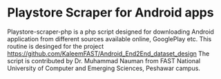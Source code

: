 # Playstore Scraper for Android apps
Playstore-scraper-php is a php script designed for downloading Android application from different sources available online, GooglePlay etc.
This routine is desinged for the project https://github.com/KaleemFAST/Android_End2End_dataset_design
The script is contributed by Dr. Muhammad Nauman from FAST National University of Computer and Emerging Sciences, Peshawar campus. 
